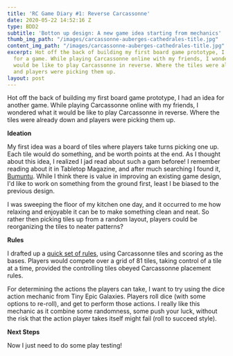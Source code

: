 ```yaml
---
title: 'RC Game Diary #1: Reverse Carcassonne'
date: 2020-05-22 14:52:16 Z
type: BDD2
subtitle: 'Botton up design: A new game idea starting from mechanics'
thumb_img_path: "/images/carcassonne-auberges-cathedrales-title.jpg"
content_img_path: "/images/carcassonne-auberges-cathedrales-title.jpg"
excerpt: Hot off the back of building my first board game prototype, I had an idea
  for a game. While playing Carcassonne online with my friends, I wondered what it
  would be like to play Carcassonne in reverse. Where the tiles were already down
  and players were picking them up.
layout: post
---
```


Hot off the back of building my first board game prototype, I had an idea for another game. While playing Carcassonne online with my friends, I wondered what it would be like to play Carcassonne in reverse. Where the tiles were already down and players were picking them up. 

**Ideation**

My first idea was a board of tiles where players take turns picking one up. Each tile would do something, and be worth points at the end. As I thought about this idea, I realized I jad read about such a gam beforee! I remember reading about it in Tabletop Magazine, and after much searching I found it, [Bumuntu](https://boardgamegeek.com/boardgame/201006/bumuntu). While I think there is value in improving an existing game design, I'd like to work on something from the ground first, least I be biased to the previous design.

I was sweeping the floor of my kitchen one day, and it occurred to me how relaxing and enjoyable it can be to make something clean and neat. So rather then picking tiles up from a random layout, players could be reorganizing the tiles to neater patterns?

**Rules**

I drafted up a [quick set of rules](https://github.com/aidan-duggan/ReverseCarcassonne/blob/master/rules.md), using Carcassonne tiles and scoring as the bases. Players would compete over a grid of 81 tiles, taking control of a tile at a time, provided the controlling tiles obeyed Carcassonne placement rules. 

For determining the actions the players can take, I want to try using the dice action mechanic from Tiny Epic Galaxies. Players roll dice (with some options to re-roll), and get to perform those actions. I really like this mechanic as it combine some randomness, some push your luck, without the risk that the action player takes itself might fail (roll to succeed style).

**Next Steps**

Now I just need to do some play testing!
